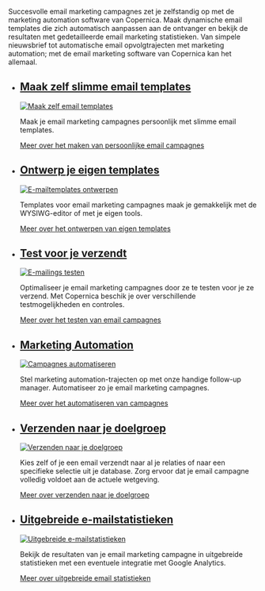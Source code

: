 Succesvolle email marketing campagnes zet je zelfstandig op met de
marketing automation software van Copernica. Maak dynamische email
templates die zich automatisch aanpassen aan de ontvanger en bekijk de
resultaten met gedetailleerde email marketing statistieken. Van simpele
nieuwsbrief tot automatische email opvolgtrajecten met marketing
automation; met de email marketing software van Copernica kan het
allemaal.

-   [Maak zelf slimme email templates](./maak-zelf-slimme-email-templates.md "Maak zelf slimme email templates")
    --------------------------------------------------------------------------------------------------------------------------------------------------------

    [![Maak zelf email
    templates](../images/nl-emailings-01-thumb.png "Maak zelf slimme email templates")](./maak-zelf-slimme-e-mailings.md)

    Maak je email marketing campagnes persoonlijk met slimme email
    templates.

    [Meer over het maken van persoonlijke email
    campagnes](./maak-zelf-slimme-e-mailings.md "Maak zelf slimme e-mailings")

-   [Ontwerp je eigen templates](./ontwerp-je-eigen-templates.md "E-mailtemplates ontwerpen")
    ------------------------------------------------------------------------------------------------------------------------------------

    [![E-mailtemplates
    ontwerpen](../images/nl-emailings-02-thumb.png "E-mailtemplates ontwerpen")](./ontwerp-je-eigen-templates.md)

    Templates voor email marketing campagnes maak je gemakkelijk met de
    WYSIWG-editor of met je eigen tools.

    [Meer over het ontwerpen van eigen
    templates](./ontwerp-je-eigen-templates.md "Ontwerp je eigen templates")

-   [Test voor je verzendt](./test-voor-je-verzendt.md "E-mailings testen")
    ------------------------------------------------------------------------------------------------------------------

    [![E-mailings
    testen](../images/nl-emailings-03-thumb.png "E-mailings testen")](./test-voor-je-verzendt.md)

    Optimaliseer je email marketing campagnes door ze te testen voor je
    ze verzend. Met Copernica beschik je over verschillende
    testmogelijkheden en controles.

    [Meer over het testen van email
    campagnes](./test-voor-je-verzendt.md "Test voor je verzendt")

-   [Marketing Automation](./automatiseer-je-campagnes.md "Campagnes automatiseren")
    ---------------------------------------------------------------------------------------------------------------------------

    [![Campagnes
    automatiseren](../images/nl-emailings-04-thumb.png "Campagnes automatiseren")](./automatiseer-je-campagnes.md)

    Stel marketing automation-trajecten op met onze handige follow-up
    manager. Automatiseer zo je email marketing campagnes.

    [Meer over het automatiseren van
    campagnes](./automatiseer-je-campagnes.md "Automatiseer je campagnes")

-   [Verzenden naar je doelgroep](./verzenden-naar-je-doelgroep.md "Verzenden naar je doelgroep")
    ----------------------------------------------------------------------------------------------------------------------------------------

    [![Verzenden naar je
    doelgroep](../images/nl-emailings-05-thumb.png "Verzenden naar je doelgroep")](./verzenden-naar-je-doelgroep.md)

    Kies zelf of je een email verzendt naar al je relaties of naar een
    specifieke selectie uit je database. Zorg ervoor dat je email
    campagne volledig voldoet aan de actuele wetgeving.

    [Meer over verzenden naar je
    doelgroep](./verzenden-naar-je-doelgroep.md "Verzenden naar je doelgroep")

-   [Uitgebreide e-mailstatistieken](./bekijk-gedetailleerde-e-mailstatistieken.md "Uitgebreide e-mailstatistieken")
    -----------------------------------------------------------------------------------------------------------------------------------------------------------

    [![Uitgebreide
    e-mailstatistieken](../images/nl-emailings-06-thumb.png "Uitgebreide e-mailstatistieken")](./bekijk-gedetailleerde-e-mailstatistieken.md)

    Bekijk de resultaten van je email marketing campagne in uitgebreide
    statistieken met een eventuele integratie met Google Analytics.

    [Meer over uitgebreide email
    statistieken](./bekijk-gedetailleerde-e-mailstatistieken.md "Uitgebreide e-mailstatistieken")


